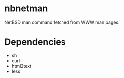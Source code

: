 nbnetman
========

NetBSD man command fetched from WWW man pages.

Dependencies
============

- sh
- curl
- html2text
- less
